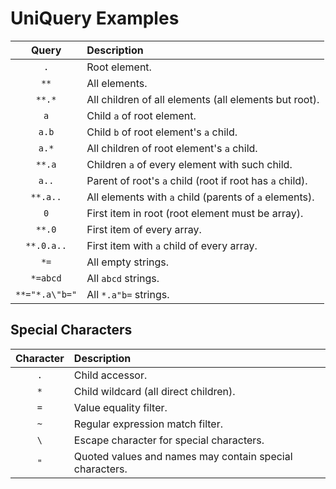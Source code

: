 # UniQuery Examples

|     Query      | Description                                              |
| :------------: | :------------------------------------------------------- |
|      `.`       | Root element.                                            |
|      `**`      | All elements.                                            |
|     `**.*`     | All children of all elements (all elements but root).    |
|      `a`       | Child `a` of root element.                               |
|     `a.b`      | Child `b` of root element's `a` child.                   |
|     `a.*`      | All children of root element's `a` child.                |
|     `**.a`     | Children `a` of every element with such child.           |
|     `a..`      | Parent of root's `a` child (root if root has `a` child). |
|    `**.a..`    | All elements with `a` child (parents of `a` elements).   |
|      `0`       | First item in root (root element must be array).         |
|     `**.0`     | First item of every array.                               |
|   `**.0.a..`   | First item with `a` child of every array.                |
|      `*=`      | All empty strings.                                       |
|    `*=abcd`    | All `abcd` strings.                                      |
| `**="*.a\"b="` | All `*.a"b=` strings.                                    |

## Special Characters

| Character | Description                                             |
| :-------: | :------------------------------------------------------ |
|    `.`    | Child accessor.                                         |
|    `*`    | Child wildcard (all direct children).                   |
|    `=`    | Value equality filter.                                  |
|    `~`    | Regular expression match filter.                        |
|    `\`    | Escape character for special characters.                |
|    `"`    | Quoted values and names may contain special characters. |
